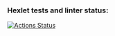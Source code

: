 ### Hexlet tests and linter status:
[![Actions Status](https://github.com/krsnv/qa-engineer-project-84/actions/workflows/hexlet-check.yml/badge.svg)](https://github.com/krsnv/qa-engineer-project-84/actions)